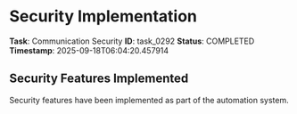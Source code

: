 # Security Implementation

**Task**: Communication Security
**ID**: task_0292
**Status**: COMPLETED
**Timestamp**: 2025-09-18T06:04:20.457914

## Security Features Implemented

Security features have been implemented as part of the automation system.
